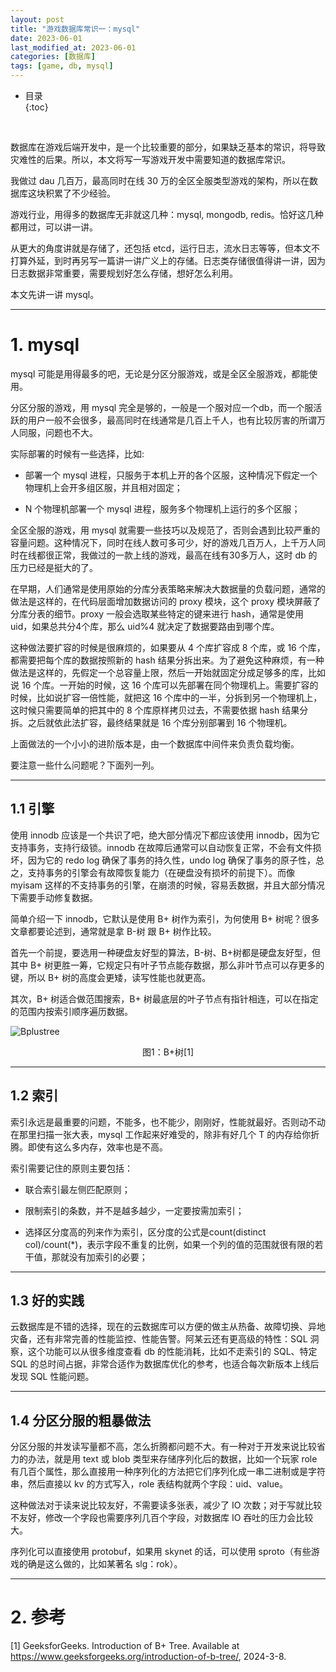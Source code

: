 ```yaml
---
layout: post
title: "游戏数据库常识一：mysql"
date: 2023-06-01
last_modified_at: 2023-06-01
categories: [数据库]
tags: [game, db, mysql]
---
```


* 目录  
{:toc}
<br/>


数据库在游戏后端开发中，是一个比较重要的部分，如果缺乏基本的常识，将导致灾难性的后果。所以，本文将写一写游戏开发中需要知道的数据库常识。  

我做过 dau 几百万，最高同时在线 30 万的全区全服类型游戏的架构，所以在数据库这块积累了不少经验。  

游戏行业，用得多的数据库无非就这几种：mysql, mongodb, redis。恰好这几种都用过，可以讲一讲。  

从更大的角度讲就是存储了，还包括 etcd，运行日志，流水日志等等，但本文不打算外延，到时再另写一篇讲一讲广义上的存储。日志类存储很值得讲一讲，因为日志数据非常重要，需要规划好怎么存储，想好怎么利用。  

本文先讲一讲 mysql。   

---

# 1. mysql

mysql 可能是用得最多的吧，无论是分区分服游戏，或是全区全服游戏，都能使用。   

分区分服的游戏，用 mysql 完全是够的，一般是一个服对应一个db，而一个服活跃的用户一般不会很多，最高同时在线通常是几百上千人，也有比较厉害的所谓万人同服，问题也不大。  

实际部署的时候有一些选择，比如:   

* 部署一个 mysql 进程，只服务于本机上开的各个区服，这种情况下假定一个物理机上会开多组区服，并且相对固定；

* N 个物理机部署一个 mysql 进程，服务多个物理机上运行的多个区服；


全区全服的游戏，用 mysql 就需要一些技巧以及规范了，否则会遇到比较严重的容量问题。这种情况下，同时在线人数可多可少，好的游戏几百万人，上千万人同时在线都很正常，我做过的一款上线的游戏，最高在线有30多万人，这时 db 的压力已经是挺大的了。  

在早期，人们通常是使用原始的分库分表策略来解决大数据量的负载问题，通常的做法是这样的，在代码层面增加数据访问的 proxy 模块，这个 proxy 模块屏蔽了分库分表的细节。proxy 一般会选取某些特定的键来进行 hash，通常是使用 uid，如果总共分4个库，那么 uid%4 就决定了数据要路由到哪个库。  

这种做法要扩容的时候是很麻烦的，如果要从 4 个库扩容成 8 个库，或 16 个库，都需要把每个库的数据按照新的 hash 结果分拆出来。为了避免这种麻烦，有一种做法是这样的，先假定一个总容量上限，然后一开始就固定分成足够多的库，比如说 16 个库。一开始的时候，这 16 个库可以先部署在同个物理机上。需要扩容的时候，比如说扩容一倍性能，就把这 16 个库中的一半，分拆到另一个物理机上，这时候只需要简单的把其中的 8 个库原样拷贝过去，不需要依据 hash 结果分拆。之后就依此法扩容，最终结果就是 16 个库分别部署到 16 个物理机。  

上面做法的一个小小的进阶版本是，由一个数据库中间件来负责负载均衡。   


要注意一些什么问题呢？下面列一列。  

---

## 1.1 引擎

使用 innodb 应该是一个共识了吧，绝大部分情况下都应该使用 innodb，因为它支持事务，支持行级锁。innodb 在故障后通常可以自动恢复正常，不会有文件损坏，因为它的 redo log 确保了事务的持久性，undo log 确保了事务的原子性，总之，支持事务的引擎会有故障恢复能力（在硬盘没有损坏的前提下）。而像 myisam 这样的不支持事务的引擎，在崩溃的时候，容易丢数据，并且大部分情况下需要手动修复数据。  

简单介绍一下 innodb，它默认是使用 B+ 树作为索引，为何使用 B+ 树呢？很多文章都要论述到，通常就是拿 B-树 跟 B+ 树作比较。  

首先一个前提，要选用一种硬盘友好型的算法，B-树、B+树都是硬盘友好型，但其中 B+ 树更胜一筹，它规定只有叶子节点能存数据，那么非叶节点可以存更多的键，所以 B+ 树的高度会更矮，读写性能也就更高。  

其次，B+ 树适合做范围搜索，B+ 树最底层的叶子节点有指针相连，可以在指定的范围内按索引顺序遍历数据。  

![Bplustree](https://blog.antsmallant.top/media/blog/2023-06-11-game-db/Bplustree.png)  
<center>图1：B+树[1]</center>

---

## 1.2 索引

索引永远是最重要的问题，不能多，也不能少，刚刚好，性能就最好。否则动不动在那里扫描一张大表，mysql 工作起来好难受的，除非有好几个 T 的内存给你折腾。即使有这么多内存，效率也是不高。  

索引需要记住的原则主要包括：  

* 联合索引最左侧匹配原则；

* 限制索引的条数，并不是越多越少，一定要按需加索引；  

* 选择区分度高的列来作为索引，区分度的公式是count(distinct col)/count(*)，表示字段不重复的比例，如果一个列的值的范围就很有限的若干值，那就没有加索引的必要；

---

## 1.3 好的实践

云数据库是不错的选择，现在的云数据库可以方便的做主从热备、故障切换、异地灾备，还有非常完善的性能监控、性能告警。阿某云还有更高级的特性：SQL 洞察，这个功能可以从很多维度查看 db 的性能消耗，比如不走索引的 SQL、特定 SQL 的总时间占据，非常合适作为数据库优化的参考，也适合每次新版本上线后发现 SQL 性能问题。  

---

## 1.4 分区分服的粗暴做法

分区分服的并发读写量都不高，怎么折腾都问题不大。有一种对于开发来说比较省力的办法，就是用 text 或 blob 类型来存储序列化后的数据，比如一个玩家 role 有几百个属性，那么直接用一种序列化的方法把它们序列化成一串二进制或是字符串，然后直接以 kv 的方式写入，role 表结构就两个字段：uid、value。  

这种做法对于读来说比较友好，不需要读多张表，减少了 IO 次数；对于写就比较不友好，修改一个字段也需要序列几百个字段，对数据库 IO 吞吐的压力会比较大。  

序列化可以直接使用 protobuf，如果用 skynet 的话，可以使用 sproto（有些游戏的确是这么做的，比如某著名 slg：rok）。  

---

# 2. 参考

[1] GeeksforGeeks. Introduction of B+ Tree. Available at https://www.geeksforgeeks.org/introduction-of-b-tree/, 2024-3-8.   
